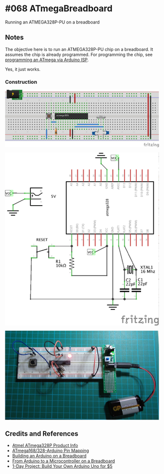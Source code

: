 # #068 ATmegaBreadboard

Running an ATMEGA328P-PU on a breadboard

## Notes

The objective here is to run an ATMEGA328P-PU chip on a breadboard. It assumes the chip is already programmed.
For programming the chip, see [programming an ATmega via Arduino ISP](../ATmegaViaArduinoISP).

Yes, it just works.

### Construction

![The Breadboard](./assets/ATmegaBreadboard_bb.jpg?raw=true)

![The Schematic](./assets/ATmegaBreadboard_schematic.jpg?raw=true)

![The Build](./assets/ATmegaBreadboard_build.jpg?raw=true)

## Credits and References
* [Atmel ATmega328P Product Info](http://www.atmel.com/devices/ATMEGA328P.aspx)
* [ATmega168/328-Arduino Pin Mapping](http://www.arduino.cc/en/Hacking/PinMapping168)
* [Building an Arduino on a Breadboard](http://www.arduino.cc/en/Main/Standalone)
* [From Arduino to a Microcontroller on a Breadboard](http://www.arduino.cc/en/Tutorial/ArduinoToBreadboard)
* [1-Day Project: Build Your Own Arduino Uno for $5](https://www.youtube.com/watch?v=sNIMCdVOHOM)
